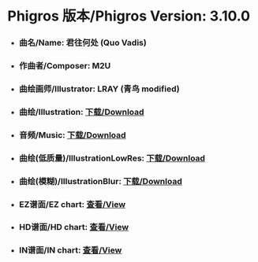 
# Phigros 版本/Phigros Version:  3.10.0

- ### __曲名/Name:  君往何处 (Quo Vadis)__

- ### __作曲者/Composer:  M2U__

- ### __曲绘画师/Illustrator:  LRAY (青鸟 modified)__

- ### __曲绘/Illustration:  [下载/Download](https://github.com/Po6647A/PAR/releases/download/3.10.0/989.png)__

- ### __音频/Music:  [下载/Download](https://github.com/Po6647A/PAR/releases/download/3.10.0/1798.ogg)__

- ### __曲绘(低质量)/IllustrationLowRes:  [下载/Download](https://github.com/Po6647A/PAR/releases/download/3.10.0/1481.png)__

- ### __曲绘(模糊)/IllustrationBlur:  [下载/Download](https://github.com/Po6647A/PAR/releases/download/3.10.0/1235.png)__


- ### __EZ谱面/EZ chart:  [查看/View](./EZ.json/index.html)__

- ### __HD谱面/HD chart:  [查看/View](./HD.json/index.html)__

- ### __IN谱面/IN chart:  [查看/View](./IN.json/index.html)__
